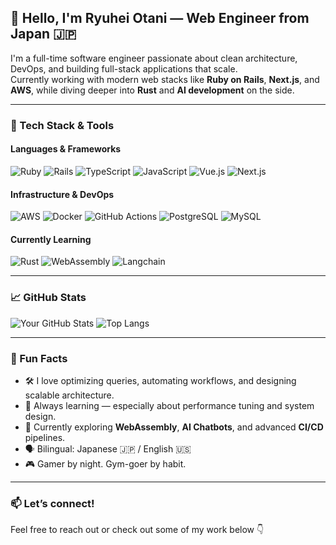 ## 👋 Hello, I'm Ryuhei Otani — Web Engineer from Japan 🇯🇵

I'm a full-time software engineer passionate about clean architecture, DevOps, and building full-stack applications that scale.  
Currently working with modern web stacks like **Ruby on Rails**, **Next.js**, and **AWS**, while diving deeper into **Rust** and **AI development** on the side.

---

### 🔧 Tech Stack & Tools

#### Languages & Frameworks  
![Ruby](https://img.shields.io/badge/-Ruby-CC342D?style=flat&logo=ruby&logoColor=white)
![Rails](https://img.shields.io/badge/-Ruby_on_Rails-CC0000?style=flat&logo=rubyonrails&logoColor=white)
![TypeScript](https://img.shields.io/badge/-TypeScript-3178C6?style=flat&logo=typescript&logoColor=white)
![JavaScript](https://img.shields.io/badge/-JavaScript-F7DF1E?style=flat&logo=javascript&logoColor=black)
![Vue.js](https://img.shields.io/badge/-Vue.js-4FC08D?style=flat&logo=vue.js&logoColor=white)
![Next.js](https://img.shields.io/badge/-Next.js-000000?style=flat&logo=next.js)

#### Infrastructure & DevOps  
![AWS](https://img.shields.io/badge/-AWS-232F3E?style=flat&logo=amazon-aws)
![Docker](https://img.shields.io/badge/-Docker-2496ED?style=flat&logo=docker&logoColor=white)
![GitHub Actions](https://img.shields.io/badge/-GitHub_Actions-2088FF?style=flat&logo=github-actions&logoColor=white)
![PostgreSQL](https://img.shields.io/badge/-PostgreSQL-4169E1?style=flat&logo=postgresql&logoColor=white)
![MySQL](https://img.shields.io/badge/-MySQL-4479A1?style=flat&logo=mysql&logoColor=white)

#### Currently Learning  
![Rust](https://img.shields.io/badge/-Rust-000000?style=flat&logo=rust&logoColor=white)
![WebAssembly](https://img.shields.io/badge/-WASM-654FF0?style=flat&logo=webassembly&logoColor=white)
![Langchain](https://img.shields.io/badge/-LangChain-000000?style=flat&logo=chainlink&logoColor=white)

---

### 📈 GitHub Stats

![Your GitHub Stats](https://github-readme-stats.vercel.app/api?username=Ryuhei18&show_icons=true&theme=default)
![Top Langs](https://github-readme-stats.vercel.app/api/top-langs/?username=Ryuhei18&layout=compact)

---

### 🧩 Fun Facts

- 🛠️ I love optimizing queries, automating workflows, and designing scalable architecture.
- 🧠 Always learning — especially about performance tuning and system design.
- 🌱 Currently exploring **WebAssembly**, **AI Chatbots**, and advanced **CI/CD** pipelines.
- 🗣️ Bilingual: Japanese 🇯🇵 / English 🇺🇸
- 🎮 Gamer by night. Gym-goer by habit.

---

### 📫 Let’s connect!
Feel free to reach out or check out some of my work below 👇


<!--
**Ryuhei18/Ryuhei18** is a ✨ _special_ ✨ repository because its `README.md` (this file) appears on your GitHub profile.

Here are some ideas to get you started:

- 🔭 I’m currently working on ...
- 🌱 I’m currently learning ...
- 👯 I’m looking to collaborate on ...
- 🤔 I’m looking for help with ...
- 💬 Ask me about ...
- 📫 How to reach me: ...
- 😄 Pronouns: ...
- ⚡ Fun fact: ...
-->
